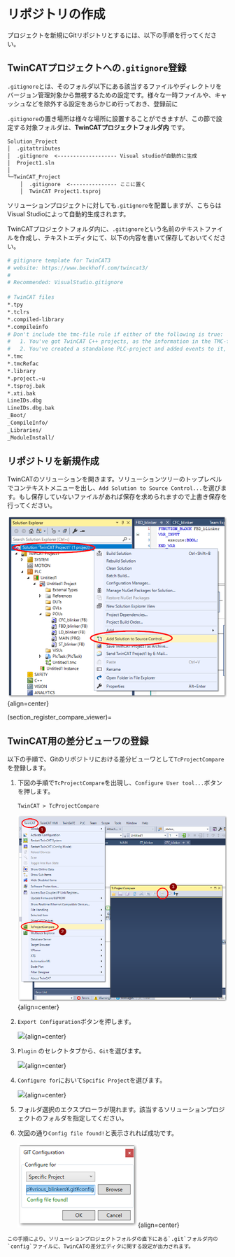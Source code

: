 # リポジトリの作成

プロジェクトを新規にGitリポジトリとするには、以下の手順を行ってください。

## TwinCATプロジェクトへの`.gitignore`登録

`.gitignore`とは、そのフォルダ以下にある該当するファイルやディレクトリをバージョン管理対象から無視するための設定です。様々な一時ファイルや、キャッシュなどを除外する設定をあらかじめ行っておき、登録前に

`.gitignore`の置き場所は様々な場所に設置することができますが、この節で設定する対象フォルダは、**TwinCATプロジェクトフォルダ内** です。

```
Solution_Project
│  .gitattributes
│  .gitignore  <------------------- Visual studioが自動的に生成
│  Project1.sln
│
└─TwinCAT_Project
    │  .gitignore  <--------------- ここに置く
    │  TwinCAT Project1.tsproj
```

ソリューションプロジェクトに対しても`.gitignore`を配置しますが、こちらはVisual Studioによって自動的生成されます。

TwinCATプロジェクトフォルダ内に、`.gitignore`という名前のテキストファイルを作成し、テキストエディタにて、以下の内容を書いて保存しておいてください。

```sh
# gitignore template for TwinCAT3
# website: https://www.beckhoff.com/twincat3/
#
# Recommended: VisualStudio.gitignore

# TwinCAT files
*.tpy
*.tclrs
*.compiled-library
*.compileinfo
# Don't include the tmc-file rule if either of the following is true:
#   1. You've got TwinCAT C++ projects, as the information in the TMC-file is created manually for the C++ projects (in that case, only (manually) ignore the tmc-files for the PLC projects)
#   2. You've created a standalone PLC-project and added events to it, as these are stored in the TMC-file.
*.tmc
*.tmcRefac
*.library
*.project.~u
*.tsproj.bak
*.xti.bak
LineIDs.dbg
LineIDs.dbg.bak
_Boot/
_CompileInfo/
_Libraries/
_ModuleInstall/
```

## リポジトリを新規作成

TwinCATのソリューションを開きます。ソリューションツリーのトップレベルでコンテキストメニューを出し、`Add Solution to Source Control...`を選びます。もし保存していないファイルがあれば保存を求められますので上書き保存を行ってください。

![](assets/2024-02-14-10-48-54.png){align=center}

(section_register_compare_viewer)=
## TwinCAT用の差分ビューワの登録

以下の手順で、Gitのリポジトリにおける差分ビューワとして`TcProjectCompare`を登録します。

1. 下図の手順で`TcProjectCompare`を出現し、`Configure User tool...`ボタンを押します。

    ``` TwinCAT > TcProjectCompare ```

    ![](assets/2024-02-14-18-53-46.png){align=center}

2. `Export Configuration`ボタンを押します。

    ![](https://infosys.beckhoff.com/content/1033/tc3_sourcecontrol/Images/png/9007199664206347__Web.png){align=center}

3. `Plugin` のセレクトタブから、`Git`を選びます。

    ![](https://infosys.beckhoff.com/content/1033/tc3_sourcecontrol/Images/png/14604021899__Web.png){align=center}

4. `Configure for`において`Spcific Project`を選びます。

    ![](https://infosys.beckhoff.com/content/1033/tc3_sourcecontrol/Images/png/14604018059__Web.png){align=center}

5. フォルダ選択のエクスプローラが現れます。該当するソリューションプロジェクトのフォルダを指定してください。

6. 次図の通り`Config file found!`と表示されれば成功です。

    ![](assets/2024-02-14-20-07-31.png){align=center}

```{note}
この手順により、ソリューションプロジェクトフォルダの直下にある`.git`フォルダ内の`config`ファイルに、TwinCATの差分エディタに関する設定が出力されます。
```